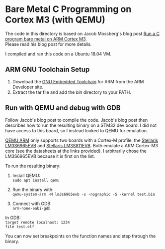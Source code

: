# Bare Metal C Programming on Cortex M3 (with QEMU)

The code in this directory is based on Jacob Mossberg's blog post [Run a C program bare metal on ARM Cortex M3](https://jacobmossberg.se/posts/2018/08/11/run-c-program-bare-metal-on-arm-cortex-m3.html).  
Please read his blog post for more details.

I compiled and ran this code on a Ubuntu 18.04 VM.

## ARM GNU Toolchain Setup

1. Download the [GNU Embedded Toolchain](https://developer.arm.com/tools-and-software/open-source-software/developer-tools/gnu-toolchain/gnu-rm/downloads) for ARM from the ARM Developer site.  
2. Extract the tar file and add the *bin* directory to your PATH.

## Run with QEMU and debug with GDB

Follow Jacob's blog post to compile the code. Jacob's blog post then describes how to run the resulting binary on a STM32 dev board. I did not have access to this board, so I instead looked to QEMU for emulation.  

[QEMU ARM](https://wiki.qemu.org/Documentation/Platforms/ARM) only supports two boards with a Cortex-M profile: the [Stellaris LM3S6965EVB](http://www.ti.com/lit/ds/symlink/lm3s6965.pdf) and [Stellaris LM3S811EVB](https://www.ti.com/lit/ds/symlink/lm3s6965.pdf). Both emulate a ARM Cortex-M3 core (see the datasheets at the links provided). I arbitrarily chose the LM3S6965EVB because it is first on the list.

To run the resulting binary:

1. Install QEMU:  
`sudo apt install qemu`

2. Run the binary with:  
`qemu-system-arm -M lm3s6965evb -s -nographic -S -kernel test.bin`

3. Connect with GDB:  
 `arm-none-eabi-gdb`

 In GDB:  
 `target remote localhost: 1234`  
 `file test.elf`

 You can now set breakpoints on the function names and step through the binary.
